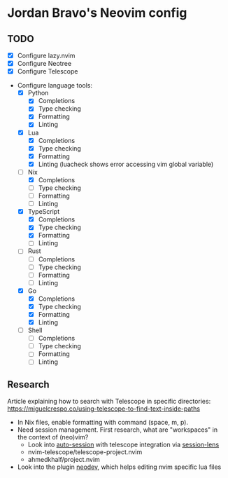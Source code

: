 # Jordan Bravo's Neovim config

## TODO

- [x] Configure lazy.nvim
- [x] Configure Neotree
- [x] Configure Telescope
- Configure language tools:
  - [x] Python
    - [x] Completions
    - [x] Type checking
    - [x] Formatting
    - [x] Linting
  - [x] Lua
    - [x] Completions
    - [x] Type checking
    - [x] Formatting
    - [x] Linting (luacheck shows error accessing vim global variable)
  - [ ] Nix
    - [x] Completions
    - [ ] Type checking
    - [ ] Formatting
    - [ ] Linting
  - [x] TypeScript
    - [x] Completions
    - [x] Type checking
    - [x] Formatting
    - [ ] Linting
  - [ ] Rust
    - [ ] Completions
    - [ ] Type checking
    - [ ] Formatting
    - [ ] Linting
  - [x] Go
    - [x] Completions
    - [x] Type checking
    - [x] Formatting
    - [x] Linting
  - [ ] Shell
    - [ ] Completions
    - [ ] Type checking
    - [ ] Formatting
    - [ ] Linting

## Research

Article explaining how to search with Telescope in specific directories: https://miguelcrespo.co/using-telescope-to-find-text-inside-paths

- In Nix files, enable formatting with command (space, m, p).
- Need session management. First research, what are "workspaces" in the context of (neo)vim?
  - Look into [auto-session](https://github.com/rmagatti/auto-session) with telescope integration via [session-lens](https://github.com/rmagatti/session-lens)
  - nvim-telescope/telescope-project.nvim
  - ahmedkhalf/project.nvim
- Look into the plugin [neodev](https://github.com/folke/neodev.nvim), which helps editing nvim specific lua files
